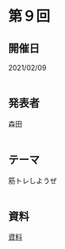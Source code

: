 # 第９回  
## 開催日  
2021/02/09  
<br>

## 発表者  
森田  
<br>

## テーマ  
筋トレしようぜ  
<br>

## 資料  
[資料](https://tachibanahajime.github.io/group/no9/no9.pdf "第９回")  
<br>